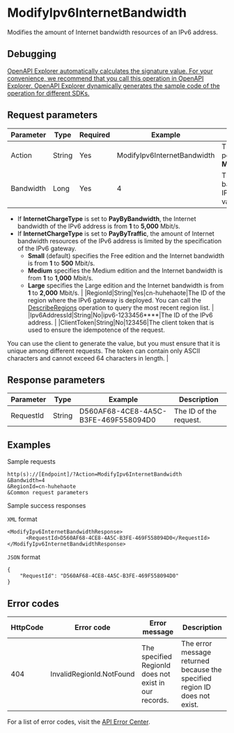 # ModifyIpv6InternetBandwidth

Modifies the amount of Internet bandwidth resources of an IPv6 address.

## Debugging

[OpenAPI Explorer automatically calculates the signature value. For your convenience, we recommend that you call this operation in OpenAPI Explorer. OpenAPI Explorer dynamically generates the sample code of the operation for different SDKs.](https://api.aliyun.com/#product=Vpc&api=ModifyIpv6InternetBandwidth&type=RPC&version=2016-04-28)

## Request parameters

|Parameter|Type|Required|Example|Description|
|---------|----|--------|-------|-----------|
|Action|String|Yes|ModifyIpv6InternetBandwidth|The operation that you want to perform. Set the value to **ModifyIpv6InternetBandwidth**. |
|Bandwidth|Long|Yes|4|The amount of Internet bandwidth resources of the IPv6 address, in Mbit/s. Valid values: **1** to **5000**.

 -   If **InternetChargeType** is set to **PayByBandwidth**, the Internet bandwidth of the IPv6 address is from **1** to **5,000** Mbit/s.
-   If **InternetChargeType** is set to **PayByTraffic**, the amount of Internet bandwidth resources of the IPv6 address is limited by the specification of the IPv6 gateway.
    -   **Small** \(default\) specifies the Free edition and the Internet bandwidth is from **1** to **500** Mbit/s.
    -   **Medium** specifies the Medium edition and the Internet bandwidth is from **1** to **1,000** Mbit/s.
    -   **Large** specifies the Large edition and the Internet bandwidth is from **1** to **2,000** Mbit/s. |
|RegionId|String|Yes|cn-huhehaote|The ID of the region where the IPv6 gateway is deployed. You can call the [DescribeRegions](~~36063~~) operation to query the most recent region list. |
|Ipv6AddressId|String|No|ipv6-1233456\*\*\*\*|The ID of the IPv6 address. |
|ClientToken|String|No|123456|The client token that is used to ensure the idempotence of the request.

 You can use the client to generate the value, but you must ensure that it is unique among different requests. The token can contain only ASCII characters and cannot exceed 64 characters in length. |

## Response parameters

|Parameter|Type|Example|Description|
|---------|----|-------|-----------|
|RequestId|String|D560AF68-4CE8-4A5C-B3FE-469F558094D0|The ID of the request. |

## Examples

Sample requests

```
http(s)://[Endpoint]/?Action=ModifyIpv6InternetBandwidth
&Bandwidth=4
&RegionId=cn-huhehaote
&Common request parameters
```

Sample success responses

`XML` format

```
<ModifyIpv6InternetBandwidthResponse>
	  <RequestId>D560AF68-4CE8-4A5C-B3FE-469F558094D0</RequestId>
</ModifyIpv6InternetBandwidthResponse>
```

`JSON` format

```
{
	"RequestId": "D560AF68-4CE8-4A5C-B3FE-469F558094D0"
}
```

## Error codes

|HttpCode|Error code|Error message|Description|
|--------|----------|-------------|-----------|
|404|InvalidRegionId.NotFound|The specified RegionId does not exist in our records.|The error message returned because the specified region ID does not exist.|

For a list of error codes, visit the [API Error Center](https://error-center.alibabacloud.com/status/product/Vpc).

